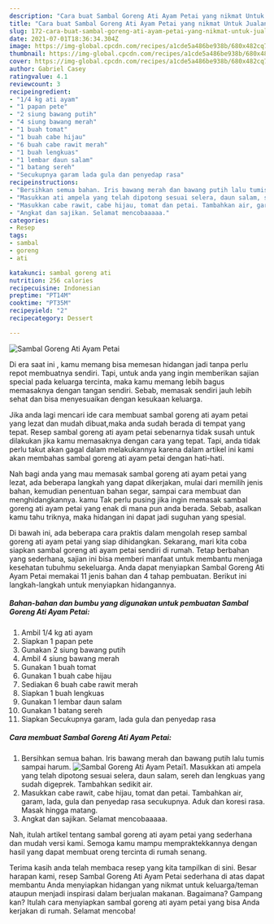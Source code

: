 ```yaml
---
description: "Cara buat Sambal Goreng Ati Ayam Petai yang nikmat Untuk Jualan"
title: "Cara buat Sambal Goreng Ati Ayam Petai yang nikmat Untuk Jualan"
slug: 172-cara-buat-sambal-goreng-ati-ayam-petai-yang-nikmat-untuk-jualan
date: 2021-07-01T18:36:34.304Z
image: https://img-global.cpcdn.com/recipes/a1cde5a486be938b/680x482cq70/sambal-goreng-ati-ayam-petai-foto-resep-utama.jpg
thumbnail: https://img-global.cpcdn.com/recipes/a1cde5a486be938b/680x482cq70/sambal-goreng-ati-ayam-petai-foto-resep-utama.jpg
cover: https://img-global.cpcdn.com/recipes/a1cde5a486be938b/680x482cq70/sambal-goreng-ati-ayam-petai-foto-resep-utama.jpg
author: Gabriel Casey
ratingvalue: 4.1
reviewcount: 3
recipeingredient:
- "1/4 kg ati ayam"
- "1 papan pete"
- "2 siung bawang putih"
- "4 siung bawang merah"
- "1 buah tomat"
- "1 buah cabe hijau"
- "6 buah cabe rawit merah"
- "1 buah lengkuas"
- "1 lembar daun salam"
- "1 batang sereh"
- "Secukupnya garam lada gula dan penyedap rasa"
recipeinstructions:
- "Bersihkan semua bahan. Iris bawang merah dan bawang putih lalu tumis sampai harum."
- "Masukkan ati ampela yang telah dipotong sesuai selera, daun salam, sereh dan lengkuas yang sudah digeprek. Tambahkan sedikit air."
- "Masukkan cabe rawit, cabe hijau, tomat dan petai. Tambahkan air, garam, lada, gula dan penyedap rasa secukupnya. Aduk dan koresi rasa. Masak hingga matang."
- "Angkat dan sajikan. Selamat mencobaaaaa."
categories:
- Resep
tags:
- sambal
- goreng
- ati

katakunci: sambal goreng ati 
nutrition: 256 calories
recipecuisine: Indonesian
preptime: "PT14M"
cooktime: "PT35M"
recipeyield: "2"
recipecategory: Dessert

---
```



![Sambal Goreng Ati Ayam Petai](https://img-global.cpcdn.com/recipes/a1cde5a486be938b/680x482cq70/sambal-goreng-ati-ayam-petai-foto-resep-utama.jpg)

Di era  saat ini , kamu memang bisa memesan hidangan jadi tanpa perlu repot membuatnya sendiri. Tapi, untuk anda yang ingin memberikan sajian special pada keluarga tercinta, maka kamu memang lebih bagus memasaknya dengan tangan sendiri. Sebab, memasak sendiri jauh lebih sehat dan bisa menyesuaikan dengan kesukaan keluarga.

Jika anda lagi mencari ide cara membuat sambal goreng ati ayam petai yang lezat dan mudah dibuat,maka anda sudah berada di tempat yang tepat. Resep sambal goreng ati ayam petai  sebenarnya tidak susah untuk dilakukan jika kamu memasaknya dengan cara yang tepat. Tapi, anda tidak perlu takut akan gagal dalam melakukannya 
karena dalam artikel ini kami akan membahas sambal goreng ati ayam petai dengan hati-hati.  



Nah bagi anda yang mau memasak sambal goreng ati ayam petai yang lezat, ada beberapa langkah yang dapat dikerjakan, mulai dari memilih jenis bahan, kemudian penentuan bahan segar, sampai cara membuat dan menghidangkannya. kamu Tak perlu pusing jika ingin memasak sambal goreng ati ayam petai yang enak di mana pun anda berada. Sebab, asalkan kamu  tahu triknya, maka hidangan ini dapat jadi suguhan yang spesial.

Di bawah ini, ada beberapa cara praktis  dalam mengolah resep sambal goreng ati ayam petai yang siap dihidangkan. Sekarang, mari kita coba siapkan sambal goreng ati ayam petai sendiri di rumah. Tetap berbahan yang sederhana, sajian ini bisa memberi manfaat untuk membantu menjaga kesehatan tubuhmu sekeluarga. Anda dapat menyiapkan Sambal Goreng Ati Ayam Petai memakai 11 jenis bahan dan 4 tahap pembuatan. Berikut ini langkah-langkah untuk menyiapkan hidangannya.

<!--inarticleads1-->

##### Bahan-bahan dan bumbu yang digunakan untuk pembuatan Sambal Goreng Ati Ayam Petai:

1. Ambil 1/4 kg ati ayam
1. Siapkan 1 papan pete
1. Gunakan 2 siung bawang putih
1. Ambil 4 siung bawang merah
1. Gunakan 1 buah tomat
1. Gunakan 1 buah cabe hijau
1. Sediakan 6 buah cabe rawit merah
1. Siapkan 1 buah lengkuas
1. Gunakan 1 lembar daun salam
1. Gunakan 1 batang sereh
1. Siapkan Secukupnya garam, lada gula dan penyedap rasa




<!--inarticleads2-->

##### Cara membuat Sambal Goreng Ati Ayam Petai:

1. Bersihkan semua bahan. Iris bawang merah dan bawang putih lalu tumis sampai harum.
<img src="https://img-global.cpcdn.com/steps/372ffcbd15c80254/160x128cq70/sambal-goreng-ati-ayam-petai-langkah-memasak-1-foto.jpg" alt="Sambal Goreng Ati Ayam Petai">1. Masukkan ati ampela yang telah dipotong sesuai selera, daun salam, sereh dan lengkuas yang sudah digeprek. Tambahkan sedikit air.
1. Masukkan cabe rawit, cabe hijau, tomat dan petai. Tambahkan air, garam, lada, gula dan penyedap rasa secukupnya. Aduk dan koresi rasa. Masak hingga matang.
1. Angkat dan sajikan. Selamat mencobaaaaa.




Nah, itulah artikel tentang  sambal goreng ati ayam petai  yang sederhana dan mudah versi kami. Semoga kamu mampu mempraktekkannya dengan hasil yang dapat membuat oreng tercinta di rumah senang. 

Terima kasih anda telah membaca resep yang kita tampilkan di sini. Besar harapan kami, resep  Sambal Goreng Ati Ayam Petai sederhana di atas dapat membantu Anda menyiapkan hidangan yang nikmat untuk keluarga/teman ataupun menjadi inspirasi dalam berjualan makanan. Bagaimana? Gampang kan? Itulah cara menyiapkan sambal goreng ati ayam petai yang bisa Anda kerjakan di rumah. Selamat mencoba!

